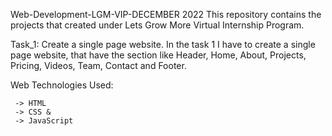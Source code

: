 Web-Development-LGM-VIP-DECEMBER 2022
This repository contains the projects that created under Lets Grow More Virtual Internship Program.

Task_1: Create a single page website.
In the task 1 I have to create a single page website, that have the section like Header, Home, About, Projects, Pricing, Videos, Team, Contact and Footer.

Web Technologies Used:

     -> HTML
     -> CSS &
     -> JavaScript
